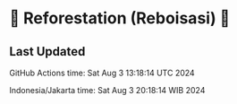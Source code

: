 
# 🌳 Reforestation (Reboisasi) 🌲

## Last Updated

GitHub Actions time: Sat Aug  3 13:18:14 UTC 2024

Indonesia/Jakarta time: Sat Aug  3 20:18:14 WIB 2024
